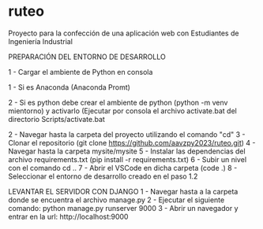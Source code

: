 # ruteo
Proyecto para la confección de una aplicación web con Estudiantes de Ingeniería Industrial

PREPARACIÓN DEL ENTORNO DE DESARROLLO

1 - Cargar el ambiente de Python en consola

  1 - Si es Anaconda (Anaconda Promt)
  
  2 - Si es python debe crear el ambiente de python (python -m venv mientorno) y activarlo (Ejecutar por consola el archivo activate.bat del directorio Scripts/activate.bat
  
2 - Navegar hasta la carpeta del proyecto utilizando el comando "cd"
3 - Clonar el repositorio (git clone https://github.com/aavzpy2023/ruteo.git)
4 - Navegar hasta la carpeta mysite/mysite
5 - Instalar las dependencias del archivo requirements.txt (pip install -r requirements.txt)
6 - Subir un nivel con el comando cd ..
7 - Abrir el VSCode en dicha carpeta (code .)
8 - Seleccionar el entorno de desarrollo creado en el paso 1.2

LEVANTAR EL SERVIDOR CON DJANGO
1 - Navegar hasta a la carpeta donde se encuentra el archivo manage.py
2 - Ejecutar el siguiente comando: python manage.py runserver 9000
3 - Abrir un navegador y entrar en la url: http://localhost:9000
